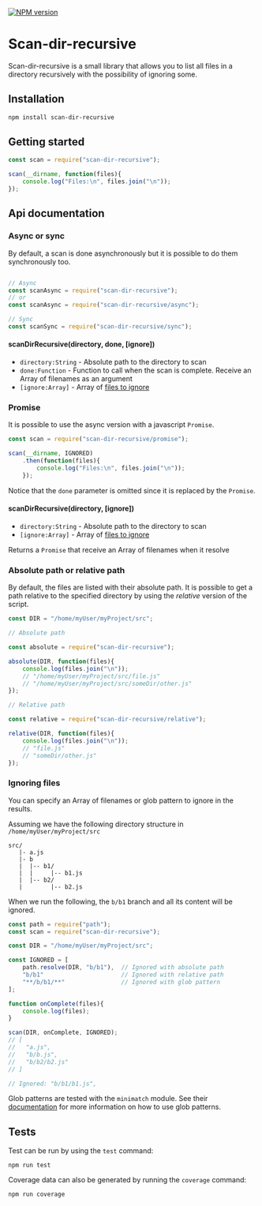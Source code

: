 [![NPM version](https://badge.fury.io/js/scan-dir-recursive.svg)](http://badge.fury.io/js/scan-dir-recursive)

# Scan-dir-recursive

Scan-dir-recursive is a small library that allows you to list all files in a directory recursively with the possibility of ignoring some.

## Installation
```bash
npm install scan-dir-recursive
```

## Getting started
```javascript
const scan = require("scan-dir-recursive");

scan(__dirname, function(files){
	console.log("Files:\n", files.join("\n"));
});
```

## Api documentation

### Async or sync
By default, a scan is done asynchronously but it is possible to do them synchronously too.
```javascript

// Async
const scanAsync = require("scan-dir-recursive");
// or
const scanAsync = require("scan-dir-recursive/async");

// Sync
const scanSync = require("scan-dir-recursive/sync");

```

#### scanDirRecursive(directory, done, [ignore])
- `directory:String` - Absolute path to the directory to scan
- `done:Function` - Function to call when the scan is complete. Receive an Array of filenames as an argument
- `[ignore:Array]` - Array of [files to ignore](#ignoring-files)

### Promise
It is possible to use the async version with a javascript `Promise`.
```javascript
const scan = require("scan-dir-recursive/promise");

scan(__dirname, IGNORED)
	.then(function(files){
		console.log("Files:\n", files.join("\n"));
	});
```
Notice that the `done` parameter is omitted since it is replaced by the `Promise`.

#### scanDirRecursive(directory, [ignore])
- `directory:String` - Absolute path to the directory to scan
- `[ignore:Array]` - Array of [files to ignore](#ignoring-files)

Returns a `Promise` that receive an Array of filenames when it resolve

### Absolute path or relative path
By default, the files are listed with their absolute path. It is possible to get a path relative to the specified directory by using the _relative_ version of the script.
```javascript
const DIR = "/home/myUser/myProject/src";

// Absolute path

const absolute = require("scan-dir-recursive");

absolute(DIR, function(files){
	console.log(files.join("\n"));
	// "/home/myUser/myProject/src/file.js"
	// "/home/myUser/myProject/src/someDir/other.js"
});

// Relative path

const relative = require("scan-dir-recursive/relative");

relative(DIR, function(files){
	console.log(files.join("\n"));
	// "file.js"
	// "someDir/other.js"
});

```


### Ignoring files
You can specify an Array of filenames or glob pattern to ignore in the results.

Assuming we have the following directory structure in `/home/myUser/myProject/src`
```
src/
   |- a.js 
   |- b
   |  |-- b1/
   |  |     |-- b1.js
   |  |-- b2/
   |        |-- b2.js
```

When we run the following, the `b/b1` branch and all its content will be ignored.
```javascript
const path = require("path");
const scan = require("scan-dir-recursive");

const DIR = "/home/myUser/myProject/src";

const IGNORED = [
	path.resolve(DIR, "b/b1"), 	// Ignored with absolute path
	"b/b1" 						// Ignored with relative path
	"**/b/b1/**"                // Ignored with glob pattern
];

function onComplete(files){
	console.log(files);
}

scan(DIR, onComplete, IGNORED);
// [
//	 "a.js",
//	 "b/b.js",
//	 "b/b2/b2.js"
// ]

// Ignored: "b/b1/b1.js",

```
Glob patterns are tested with the `minimatch` module. See their [documentation](https://www.npmjs.com/package/minimatch) for more information on how to use glob patterns.


## Tests
Test can be run by using the `test` command:
```
npm run test
```

Coverage data can also be generated by running the `coverage` command:
```
npm run coverage
```